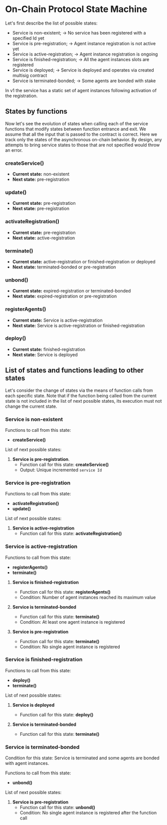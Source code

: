 # On-Chain Protocol State Machine
Let's first describe the list of possible states:
- Service is non-existent; -> No service has been registered with a specified Id yet
- Service is pre-registration; -> Agent instance registration is not active yet
- Service is active-registration; -> Agent instance registration is ongoing
- Service is finished-registration; -> All the agent instances slots are registered
- Service is deployed; -> Service is deployed and operates via created multisig contract
- Service is terminated-bonded; -> Some agents are bonded with stake

In v1 the service has a static set of agent instances following activation of the registration.

## States by functions
Now let's see the evolution of states when calling each of the service functions that modify states between function
entrance and exit. We assume that all the input that is passed to the contract is correct. Here we track only the states
of the asynchronous on-chain behavior. By design, any attempts to bring service states to those that are not specified
would throw an error.

### createService()
- **Current state:** non-existent
- **Next state:** pre-registration

### update()
- **Current state:** pre-registration
- **Next state:** pre-registration

### activateRegistration()
- **Current state:** pre-registration
- **Next state:** active-registration

### terminate()
- **Current state:** active-registration or finished-registration or deployed
- **Next state:** terminated-bonded or pre-registration

### unbond()
- **Current state:** expired-registration or terminated-bonded
- **Next state:** expired-registration or pre-registration
   
### registerAgents()
- **Current state:** Service is active-registration
- **Next state:** Service is active-registration or finished-registration
   
### deploy()
- **Current state:** finished-registration
- **Next state:** Service is deployed

    
## List of states and functions leading to other states

Let's consider the change of states via the means of function calls from each specific state. Note that if the function
being called from the current state is not included in the list of next possible states, its execution must not change
the current state.

### Service is non-existent
Functions to call from this state:
   - **createService()**

List of next possible states:
1. **Service is pre-registration**.
   - Function call for this state: **createService()**
   - Output: Unique incremented `service Id`

### Service is pre-registration
Functions to call from this state:
  - **activateRegistration()**
  - **update()**

List of next possible states:
1. **Service is active-registration**
   - Function call for this state: **activateRegistration()**

### Service is active-registration
Functions to call from this state:
  - **registerAgents()**
  - **terminate()**


1. **Service is finished-registration**
    - Function call for this state: **registerAgents()**
    - Condition: Number of agent instances reached its maximum value


2. **Service is terminated-bonded**
    - Function call for this state: **terminate()**
    - Condition: At least one agent instance is registered


3. **Service is pre-registration**
    - Function call for this state: **terminate()**
    - Condition: No single agent instance is registered

### Service is finished-registration
Functions to call from this state:
  - **deploy()**
  - **terminate()**


List of next possible states:
1. **Service is deployed**
    - Function call for this state: **deploy()**


2. **Service is terminated-bonded**
    - Function call for this state: **terminate()**

### Service is terminated-bonded
Condition for this state: Service is terminated and some agents are bonded with agent instances.

Functions to call from this state:
  - **unbond()**


List of next possible states:
1. **Service is pre-registration**
    - Function call for this state: **unbond()**
    - Condition: No single agent instance is registered after the function call


